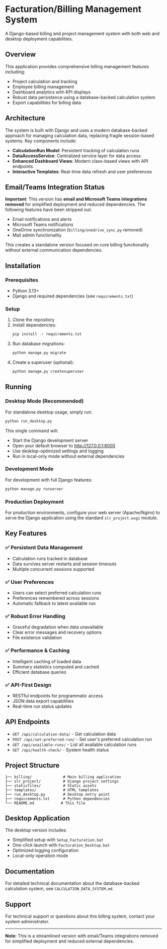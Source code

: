 # Facturation/Billing Management System

A Django-based billing and project management system with both web and desktop deployment capabilities.

## Overview

This application provides comprehensive billing management features including:
- Project calculation and tracking
- Employee billing management
- Dashboard analytics with KPI displays
- Robust data persistence using a database-backed calculation system
- Export capabilities for billing data

## Architecture

The system is built with Django and uses a modern database-backed approach for managing calculation data, replacing fragile session-based systems. Key components include:

- **CalculationRun Model**: Persistent tracking of calculation runs
- **DataAccessService**: Centralized service layer for data access
- **Enhanced Dashboard Views**: Modern class-based views with API endpoints
- **Interactive Templates**: Real-time data refresh and user preferences

## Email/Teams Integration Status

**Important**: This version has **email and Microsoft Teams integrations removed** for simplified deployment and reduced dependencies. The following features have been stripped out:

- Email notifications and alerts
- Microsoft Teams notifications
- OneDrive synchronization (`billing/onedrive_sync.py` removed)
- Mail admin functionality

This creates a standalone version focused on core billing functionality without external communication dependencies.

## Installation

### Prerequisites
- Python 3.13+
- Django and required dependencies (see `requirements.txt`)

### Setup
1. Clone the repository
2. Install dependencies:
   ```bash
   pip install -r requirements.txt
   ```
3. Run database migrations:
   ```bash
   python manage.py migrate
   ```
4. Create a superuser (optional):
   ```bash
   python manage.py createsuperuser
   ```

## Running

### Desktop Mode (Recommended)
For standalone desktop usage, simply run:

```bash
python run_desktop.py
```

This single command will:
- Start the Django development server
- Open your default browser to http://127.0.0.1:8000
- Use desktop-optimized settings and logging
- Run in local-only mode without external dependencies

### Development Mode
For development with full Django features:

```bash
python manage.py runserver
```

### Production Deployment
For production environments, configure your web server (Apache/Nginx) to serve the Django application using the standard `slr_project.wsgi` module.

## Key Features

### ✅ Persistent Data Management
- Calculation runs tracked in database
- Data survives server restarts and session timeouts
- Multiple concurrent sessions supported

### ✅ User Preferences
- Users can select preferred calculation runs
- Preferences remembered across sessions
- Automatic fallback to latest available run

### ✅ Robust Error Handling
- Graceful degradation when data unavailable
- Clear error messages and recovery options
- File existence validation

### ✅ Performance & Caching
- Intelligent caching of loaded data
- Summary statistics computed and cached
- Efficient database queries

### ✅ API-First Design
- RESTful endpoints for programmatic access
- JSON data export capabilities
- Real-time run status updates

## API Endpoints

- `GET /api/calculation-data/` - Get calculation data
- `POST /api/set-preferred-run/` - Set user's preferred calculation run
- `GET /api/available-runs/` - List all available calculation runs
- `GET /api/health-check/` - System health status

## Project Structure

```
├── billing/              # Main billing application
├── slr_project/          # Django project settings
├── staticfiles/          # Static assets
├── templates/            # HTML templates
├── run_desktop.py        # Desktop entry point
├── requirements.txt      # Python dependencies
└── README.md            # This file
```

## Desktop Application

The desktop version includes:
- Simplified setup with `Setup_Facturation.bat`
- One-click launch with `Facturation_Desktop.bat`
- Optimized logging configuration
- Local-only operation mode

## Documentation

For detailed technical documentation about the database-backed calculation system, see `CALCULATION_DATA_SYSTEM.md`.

## Support

For technical support or questions about this billing system, contact your system administrator.

---

**Note**: This is a streamlined version with email/Teams integrations removed for simplified deployment and reduced external dependencies.
